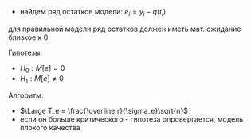 - найдем ряд остатков модели: $e_i = y_i - q(t_i)$

для правильной модели ряд остатков должен иметь мат. ожидание близкое к 0

Гипотезы:

- $H_0: M[e] = 0$
- $H_1: M[e] \ne 0$

Алгоритм:

- $\Large T_e = \frac{\overline r}{\sigma_e}\sqrt{n}$
- если он больше критического - гипотеза опровергается, модель плохого качества